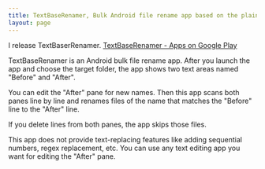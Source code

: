 ```yaml
---
title: TextBaseRenamer, Bulk Android file rename app based on the plain text for Android
layout: page
---
```

I release TextBaserRenamer. [TextBaseRenamer - Apps on Google Play](https://play.google.com/store/apps/details?id=io.github.karino2.textbaserenamer)

TextBaseRenamer is an Android bulk file rename app.
After you launch the app and choose the target folder, the app shows two text areas named "Before" and "After".

You can edit the "After" pane for new names.
Then this app scans both panes line by line and renames files of the name that matches the "Before" line to the "After" line.

If you delete lines from both panes, the app skips those files.

This app does not provide text-replacing features like adding sequential numbers, regex replacement, etc.
You can use any text editing app you want for editing the "After" pane.

